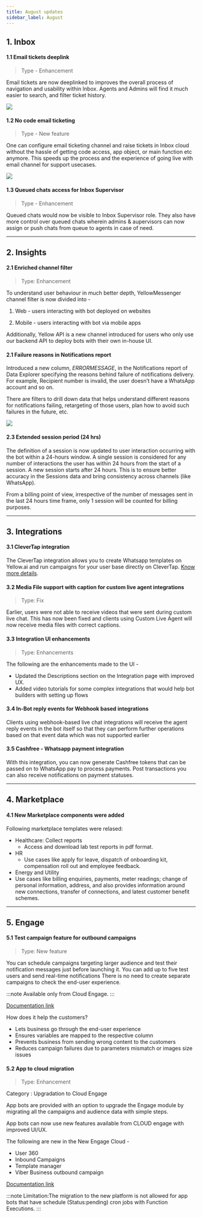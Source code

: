 ```yaml
---
title: August updates
sidebar_label: August 
---
```


## 1. **Inbox**

#### 1.1 Email tickets deeplink

> Type - Enhancement

Email tickets are now deeplinked to improves the overall process of navigation and usability within Inbox. Agents and Admins will find it much easier to search, and filter ticket history.

![](https://i.imgur.com/0ozN6uc.png)



#### 1.2 No code email ticketing

> Type - New feature


One can configure email ticketing channel and raise tickets in Inbox cloud without the hassle of getting code access, app object, or  main function etc anymore. This speeds up the process and the experience of going live with email channel for support usecases.

![](https://i.imgur.com/JInKmIw.png)


#### 1.3 Queued chats access for Inbox Supervisor

> Type - Enhancement

Queued chats would now be visible to Inbox Supervisor role. They also have more control over queued chats wherein admins & aupervisors can now assign or push chats from queue to agents in case of need.

***

## 2. **Insights**

  

#### 2.1 Enriched channel filter

> Type: Enhancement

To understand user behaviour in much better depth, YellowMessenger channel filter is now divided into -

1. Web - users interacting with bot deployed on websites

2. Mobile - users interacting with bot via mobile apps

Additionally, Yellow API is a new channel introduced for users who only use our backend API to deploy bots with their own in-house UI.

#### 2.1 Failure reasons in Notifications report

Introduced a new column, *ERRORMESSAGE*, in the Notifications report of Data Explorer specifying the reasons behind failure of notifications delivery. For example, Recipient number is invalid, the user doesn’t have a WhatsApp account and so on.

There are filters to drill down data that helps understand different reasons for notifications failing, retargeting of those users, plan how to avoid such failures in the future, etc.

  ![](https://i.imgur.com/R2rvE4a.png)

  

#### 2.3 Extended session period (24 hrs)

The definition of a session is now updated to user interaction occurring with the bot within a 24-hours window. A single session is considered for any number of interactions the user has within 24 hours from the start of a session. A new session starts after 24 hours. This is to ensure better accuracy in the Sessions data and bring consistency across channels (like WhatsApp).

  

From a billing point of view, irrespective of the number of messages sent in the last 24 hours time frame, only 1 session will be counted for billing purposes.

  ---

  
  
  

## 3. **Integrations**
  
#### 3.1 CleverTap integration  

The CleverTap integration allows you to create Whatsapp templates on Yellow.ai and run campaigns for your user base directly on CleverTap. [Know more details](https://docs.yellow.ai/docs/platform_concepts/appConfiguration/clevertap).
  
#### 3.2 Media File support with caption for custom live agent integrations  

> Type: Fix

Earlier, users were not able to receive videos that were sent during custom live chat. This has now been fixed and clients using Custom Live Agent will now receive media files with correct captions.  
  
#### 3.3 Integration UI enhancements

> Type: Enhancements
> 
The following are the enhancements made to the UI - 

* Updated the Descriptions section on the Integration page with improved UX. 
* Added video tutorials for some complex integrations that would help bot builders with setting up flows

  
#### 3.4 In-Bot reply events for Webhook based integrations  

Clients using webhook-based live chat integrations will receive the agent reply events in the bot itself so that they can perform further operations based on that event data which was not supported earlier  
  
#### 3.5 Cashfree - Whatsapp payment  integration

With this integration, you can now generate Cashfree tokens that can be passed on to WhatsApp pay to process payments. Post transactions you can also receive notifications on payment statuses.  


----

## 4. **Marketplace**

  
#### 4.1 New Marketplace components were added

Following marketplace templates were relased:


* Healthcare: Collect reports
   * Access and download lab test reports in pdf format.
*   HR
    * Use cases like apply for leave, dispatch of onboarding kit, compensation roll out and employee feedback.
*   Energy and Utility
   * Use cases like billing enquiries, payments, meter readings; change of personal information, address, and also provides information around new connections, transfer of connections, and latest customer benefit schemes.

***

## 5. **Engage**

#### 5.1 Test campaign feature for outbound campaigns
    
> Type: New feature

You can schedule campaigns targeting larger audience and test their notification messages just before launching it. You can add up to five test users and send real-time notifications
There is no need to create separate campaigns to check the end-user experience.

:::note
Available only from Cloud Engage.
:::

[Documentation link](https://docs.yellow.ai/docs/platform_concepts/engagement/outbound/outbound-campaigns/whatsapp-campaign/#3-test-campaigns-recommended)

 
How does it help the customers?

-   Lets business go through the end-user experience
-   Ensures variables are mapped to the respective column
-   Prevents business from sending wrong content to the customers
-   Reduces campaign failures due to parameters mismatch or images size issues
    

#### 5.2  App to cloud migration

> Type: Enhancement

Category : Upgradation to Cloud Engage

App bots are provided with an option to upgrade the Engage module by migrating all the campaigns and audience data with simple steps.


App bots can now use new features available from CLOUD engage with improved UI/UX.

The following are new in the New Engage Cloud -

-   User 360
-   Inbound Campaigns
-   Template manager
-   Viber Business outbound campaign



[Documentation link](https://docs.yellow.ai/docs/cookbooks/Upgrade_new_engage_app)

 
:::note
Limitation:The migration to the new platform is not allowed for app bots that have schedule  (Status:pending) cron jobs with Function Executions.
:::
  

